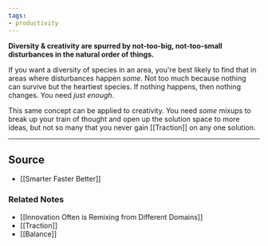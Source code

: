 ```yaml
---
tags:
- productivity
---
```

**Diversity & creativity are spurred by not-too-big, not-too-small disturbances in the natural order of things.**

If you want a diversity of species in an area, you're best likely to find that in areas where disturbances happen *some*. Not too much because nothing can survive but the heartiest species. If nothing happens, then nothing changes. You need *just enough*. 

This same concept can be applied to creativity. You need *some* mixups to break up your train of thought and open up the solution space to more ideas, but not so many that you never gain [[Traction]] on any one solution.

---

## Source
- [[Smarter Faster Better]]

### Related Notes
- [[Innovation Often is Remixing from Different Domains]] 
- [[Traction]]
- [[Balance]]